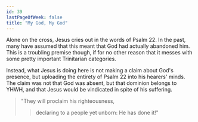 ```yaml
---
id: 39
lastPageOfWeek: false
title: "My God, My God"
---
```


Alone on the cross, Jesus cries out in the words of Psalm 22. In the past, many have assumed that this meant that God had actually abandoned him. This is a troubling premise though, if for no other reason that it messes with some pretty important Trinitarian categories.

Instead, what Jesus is doing here is not making a claim about God's presence, but uploading the entirety of Psalm 22 into his hearers' minds. The claim was not that God was absent, but that dominion belongs to YHWH, and that Jesus would be vindicated in spite of his suffering.

> "They will proclaim his righteousness,
>> declaring to a people yet unborn:
>> He has done it!"